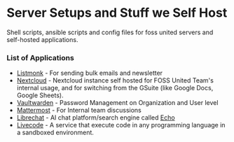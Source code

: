 # Server Setups and Stuff we Self Host

Shell scripts, ansible scripts and config files for foss united servers and self-hosted applications.

### List of Applications 

- [Listmonk](https://listmonk.app) - For sending bulk emails and newsletter
- [Nextcloud](./servers/apps/nextcloud/README.md) - Nextcloud instance self hosted for FOSS United Team's internal usage, and for switching from the GSuite (like Google Docs, Google Sheets).
- [Vaultwarden](./servers/apps/vaultwarden/README.md) - Password Management on Organization and User level
- [Mattermost](./servers/apps/mattermost/mattermost.md) - For Internal team discussions
- [Librechat](https://www.librechat.ai/) - AI chat platform/search engine called [Echo](https://echo.fossunited.org)
- [Livecode](https://github.com/fossunited/falcon) -  A service that execute code in any programming language in a sandboxed environment. 
